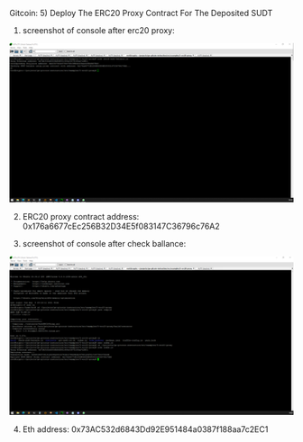 Gitcoin: 5) Deploy The ERC20 Proxy Contract For The Deposited SUDT

1. screenshot of console after erc20 proxy:

![alt text](https://github.com/drugurares/Gitcoin_Nervos/blob/main/task5/console_balance.PNG?raw=true)

2. ERC20 proxy contract address: 0x176a6677cEc256B32D34E5f083147C36796c76A2

3. screenshot of console after check ballance:

![alt text](https://github.com/drugurares/Gitcoin_Nervos/blob/main/task5/console_deployed_proxy.PNG?raw=true)

4. Eth address: 0x73AC532d6843Dd92E951484a0387f188aa7c2EC1